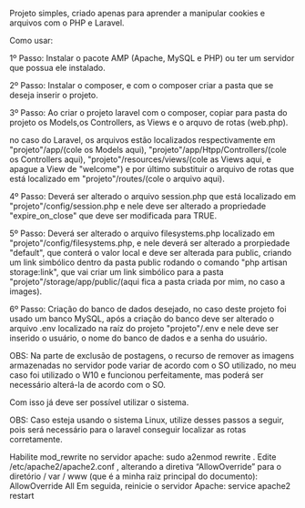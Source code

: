Projeto simples, criado apenas para aprender a manipular cookies e arquivos com o PHP e Laravel.

Como usar:

1º Passo: Instalar o pacote AMP (Apache, MySQL e PHP) ou ter um servidor que possua ele instalado.

2º Passo: Instalar o composer, e com o composer criar a pasta que se deseja inserir o projeto.

3º Passo: Ao criar o projeto laravel com o composer, copiar para pasta do projeto os Models,os Controllers, as Views e o arquvo de rotas (web.php).

no caso do Laravel, os arquivos estão localizados respectivamente em "projeto"/app/(cole os Models aqui), "projeto"/app/Htpp/Controllers/(cole os Controllers aqui), "projeto"/resources/views/(cole as Views aqui, e apague a View de "welcome") e por último substituir o arquivo de rotas que está localizado em "projeto"/routes/(cole o arquivo aqui).

4º Passo: Deverá ser alterado o arquivo session.php que está localizado em "projeto"/config/session.php e nele deve ser alterado a propriedade "expire_on_close" que deve ser modificada para TRUE.

5º Passo: Deverá ser alterado o arquivo filesystems.php localizado em "projeto"/config/filesystems.php, e nele deverá ser alterado a prorpiedade "default", que conterá o valor local e deve ser alterada para public, criando um link simbólico dentro da pasta public rodando o comando "php artisan storage:link", que vai criar um link simbólico para a pasta "projeto"/storage/app/public/(aqui fica a pasta criada por mim, no caso a images).

6º Passo: Criação do banco de dados desejado, no caso deste projeto foi usado um banco MySQL, após a criação do banco deve ser alterado o arquivo .env localizado na raíz do projeto "projeto"/.env e nele deve ser inserido o usuário, o nome do banco de dados e a senha do usuário.

OBS: Na parte de exclusão de postagens, o recurso de remover as imagens armazenadas no servidor pode variar de acordo com o SO utilizado, no meu caso foi utilizado o W10 e funcionou perfeitamente, mas poderá ser necessário alterá-la de acordo com o SO.

Com isso já deve ser possível utilizar o sistema.

OBS: Caso esteja usando o sistema Linux, utilize desses passos a seguir, pois será necessário para o laravel conseguir localizar as rotas corretamente.

Habilite mod_rewrite no servidor apache: sudo a2enmod rewrite .
Edite /etc/apache2/apache2.conf , alterando a diretiva “AllowOverride” para o diretório / var / www (que é a minha raiz principal do documento): AllowOverride All
Em seguida, reinicie o servidor Apache: service apache2 restart
